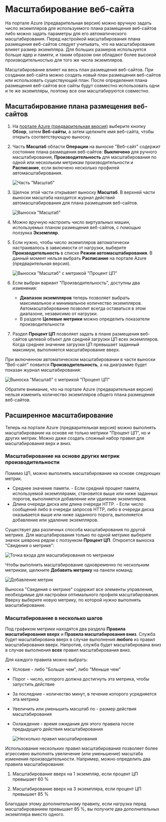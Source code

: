 <properties title="Масштабирование веб-сайта" pageTitle="Масштабирование веб-сайта" description="Узнайте, как масштабировать план размещения в Azure." authors="stepsic"  />

# Масштабирование веб-сайта

На портале Azure (предварительная версия) можно вручную задать число экземпляров для используемого плана размещения веб-сайтов либо можно задать параметры для его автоматического масштабирования. Перед настройкой масштабирования плана размещения веб-сайтов следует учитывать, что на масштабирование влияет размер экземпляра. Для больших размеров используется больше ядер и памяти, и таким образом они обладают более высокой производительностью для того же числа экземпляров.

Масштабирование влияет на весь план размещения веб-сайтов. При создании веб-сайта можно создать новый план размещения веб-сайтов или использовать существующий план. После определения плана размещения веб-сайтов все сайты будут совместно использовать одни и те же экземпляры, поэтому все они масштабируются совместно.

## Масштабирование плана размещения веб-сайтов

1. На [портале Azure (предварительная версия)](https://portal.azure.com/) выберите кнопку **Обзор**, затем **Веб-сайты**, а затем щелкните имя веб-сайта, чтобы открыть соответствующую выноску.

2. Часть **Масштаб** области **Операции** на выноске "Веб-сайт" содержит состояние плана размещения веб-сайтов: **Выключено** для ручного масштабирования, **Производительность** для масштабирования по одной или нескольким метрикам производительности и **Расписание**, если включено несколько профилей автомасштабирования.

    ![Часть "Масштаб"](./media/insights-how-to-scale/Insights_ScalePartOff.png)

3. Щелчок этой части открывает выноску **Масштаб**. В верхней части выноски масштаба находится журнал действий автомасштабирования для плана размещения веб-сайтов.

    ![Выноска "Масштаб"](./media/insights-how-to-scale/Insights_ScaleBladeDayZero.png)

4. Можно вручную настроить число виртуальных машин, используемых планом размещения веб-сайтов, с помощью ползунка **Экземпляр**. 

5. Если нужно, чтобы число экземпляров автоматически настраивалось в зависимости от нагрузки, выберите **Производительность** в списке **Режим автомасштабирования**. В данный момент нельзя выбрать **Расписание** на портале Azure (предварительная версия).

    ![Выноска "Масштаб" с метрикой "Процент ЦП"](./media/insights-how-to-scale/Insights_ScaleBladeCPU.png) 

6. Если выбран вариант "Производительность", доступны два изменения:
    - **Диапазон экземпляров** теперь позволяет выбрать максимальное и минимальное количество экземпляров. Автомасштабирование позволит всегда оставаться в этом диапазоне, независимо от нагрузки.
    - В разделе **Целевые метрики** можно определить показатели производительности

7. Раздел **Процент ЦП** позволяет задать в плане размещения веб-сайтов целевой объект для средней загрузки ЦП всех экземпляров. Когда среднее значение загрузки ЦП превышает заданный максимум, выполняется масштабирование вверх.

При включенном автоматическом масштабировании в части выноски "Веб-сайт" появится **Производительность**, а на диаграмме будет показан журнал масштабирования:

![Выноска "Масштаб" с метрикой "Процент ЦП"](./media/insights-how-to-scale/Insights_ScalePartBladeOn.png) 

Обратите внимание, что на портале Azure (предварительная версия) нельзя изменить количество экземпляров общего плана размещения веб-сайтов.

## Расширенное масштабирование

Теперь на портале Azure (предварительная версия) можно выполнять масштабирование на основе не только метрики "Процент ЦП", но и других метрик. Можно даже создать сложный набор правил для масштабирования верх и вниз.

### Масштабирование на основе других метрик производительности
Помимо ЦП, можно выполнять масштабирование на основе следующих метрик.

- Среднее значение памяти. - Если средний процент памяти, используемой экземплярами, становится выше или ниже заданных порогов, выполняется добавление или удаление экземпляров.
- Длина очереди диска или длина очереди HTTP. - Если число сообщений либо в очереди запросов HTTP, либо в очереди диска оказывается выше или ниже заданного порога, выполняется добавление или удаление экземпляров.

Существует два различных способа масштабирования по другой метрике. Для масштабирования только по одной метрике выберите значок шеврона рядом с ползунком **Процент ЦП**. Откроется выноска "Сведения о метрике":

   ![Точка входа для масштабирования по метрикам](./media/insights-how-to-scale/Insights_ScaleMetricChevron.png)

Чтобы выполнить масштабирование одновременно по нескольким метрикам, щелкните **Добавить метрику** на панели команд:

   ![Добавление метрик](./media/insights-how-to-scale/Insights_AddMetric.png)
   
Выноска "Сведения о метрике" содержит все элементы управления, необходимые для настройки оптимального профиля масштабирования. Вверху выберите новую метрику, по которой нужно выполнять масштабирование.

### Масштабирование в несколько шагов

Под графиком метрики находятся два раздела **Правила масштабирования вверх** и **Правила масштабирования вниз**. Служба будет масштабирована вверх в случае выполнения **любого** из правил масштабирования вверх. Напротив, служба будет масштабирована вниз в случае выполнения **всех** правил масштабирования вниз.

Для каждого правила можно выбрать:
- Условие - либо "Больше чем", либо "Меньше чем"
- Порог - число, которого должна достигнуть эта метрика, чтобы запустить действие
- За последние - количество минут, в течение которого усредняется эта метрика
- Увеличить или уменьшить масштаб по - размер действия масштабирования
- Охлаждение - время ожидания для этого правила после предыдущего действия масштабирования

   ![Несколько правил масштабирования](./media/insights-how-to-scale/Insights_MultipleScaleRules.png)

Использование нескольких правил масштабирования позволяет более агрессивно выполнять увеличение (или уменьшение) масштаба изменения производительности. Например, можно определить два правила масштабирования:

1. Масштабирование вверх на 1 экземпляр, если процент ЦП превышает 60 %

2. Масштабирование вверх на 3 экземпляра, если процент ЦП превышает 85 %

Благодаря этому дополнительному правилу, если нагрузка перед масштабированием превышает 85 %, вы получите два дополнительных экземпляра вместо одного. 

